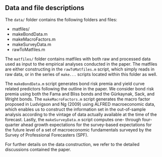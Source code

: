 ## Data and file descriptions
The `data/` folder contains the following folders and files:

* matfiles/
* makeBondData.m
* makeMacroFactors.m
* makeSurveyData.m
* rawToMatfiles.m

The `matfiles/` folder contains matfiles with both raw and processed data used as input to the empirical analyses conducted in the paper. The matfiles are either constructing in the `rawToMatfiles.m` script, which simply reads in raw data, or in the series of `make...` scripts located within this folder as well. 

The `makeBondData.m` script generates bond risk premia and yield curve related predictors following the outline in the paper. We consider bond risk premia using both the Fama and Bliss bonds and the Gürkaynak, Sack, and Wright bonds. The `makeMacroFactors.m` script generates the macro factor proposed in Ludvigson and Ng (2009) using ALFRED macroeconomic data, which enables us to construct the information set in the out-of-sample analysis according to the vintage of data actually available at the time of the forecast. Lastly, the `makeSurveyData.m` script computes one- through four-quarter ahead growth expectations for the survey-based expectations for the future level of a set of macroeconomic fundamentals surveyed by the Survey of Professional Forecasters (SPF). 

For further details on the data construction, we refer to the detailed discussions contained the paper. 